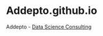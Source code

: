 # Addepto.github.io

Addepto - [Data Science Consulting](https://addepto.com/data-science-consulting/)
